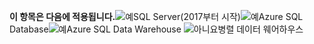 <Token>**이 항목은 다음에 적용됩니다.**![예](media/yes.png)SQL Server(2017부터 시작)![예](media/yes.png)Azure SQL Database![예](media/yes.png)Azure SQL Data Warehouse ![아니요](media/no.png)병렬 데이터 웨어하우스 </Token>